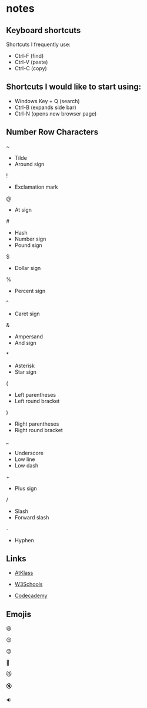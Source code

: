 # notes

## Keyboard shortcuts
Shortcuts I frequently use: 
- Ctrl-F (find)
- Ctrl-V (paste)
- Ctrl-C (copy)

## Shortcuts I would like to start using: 
- Windows Key + Q (search)
- Ctrl-B (expands side bar)
- Ctrl-N (opens new browser page)

## Number Row Characters
~
* Tilde
* Around sign

!
* Exclamation mark

@
* At sign

\#
* Hash
* Number sign
* Pound sign

$
* Dollar sign

%
* Percent sign

^
* Caret sign

\&
* Ampersand
* And sign

\*
* Asterisk
* Star sign

(
* Left parentheses
* Left round bracket

)
* Right parentheses
* Right round bracket

_
* Underscore
* Low line
* Low dash 

\+
* Plus sign

/ 
* Slash
* Forward slash

\-
* Hyphen

## Links

* [AtKlass](https://app.atklass.com/)

* [W3Schools](https://www.w3schools.com/)

* [Codecademy](https://www.codecademy.com/)


## Emojis 

:smiley:

:relieved:

:sweat:

:couple_with_heart:

:smirk_cat:

:mute:

:sound:
